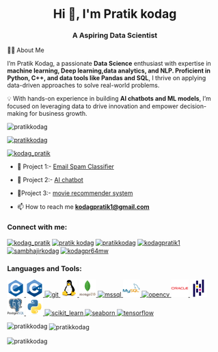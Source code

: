 <h1 align="center">Hi 👋, I'm Pratik kodag</h1>
<h3 align="center">A Aspiring Data Scientist</h3>

👨‍💻 About Me

I’m Pratik Kodag, a passionate **Data Science** enthusiast with expertise in **machine learning, Deep learning,data analytics, and NLP. Proficient in Python, C++, and data tools like Pandas and SQL**, I thrive on applying data-driven approaches to solve real-world problems.

💡 With hands-on experience in building **AI chatbots and ML models**, I’m focused on leveraging data to drive innovation and empower decision-making for business growth.

<p align="left"> <img src="https://komarev.com/ghpvc/?username=pratikkodag&label=Profile%20views&color=0e75b6&style=flat" alt="pratikkodag" /> </p>

<p align="left"> <a href="https://github.com/ryo-ma/github-profile-trophy"><img src="https://github-profile-trophy.vercel.app/?username=pratikkodag" alt="pratikkodag" /></a> </p>

<p align="left"> <a href="https://twitter.com/kodag_pratik" target="blank"><img src="https://img.shields.io/twitter/follow/kodag_pratik?logo=twitter&style=for-the-badge" alt="kodag_pratik" /></a> </p>

- 🔭 Project 1:- [Email Spam Classifier](https://github.com/pratikkodag/email_spam_classifier)

- 👯 Project 2:- [AI chatbot](https://github.com/pratikkodag/chatbot)

- 🤝Project 3:- [movie recommender system](https://github.com/pratikkodag/movie_recommender_system)

- 📫 How to reach me **kodagpratik1@gmail.com**

<h3 align="left">Connect with me:</h3>
<p align="left">
<a href="https://twitter.com/kodag_pratik" target="blank"><img align="center" src="https://raw.githubusercontent.com/rahuldkjain/github-profile-readme-generator/master/src/images/icons/Social/twitter.svg" alt="kodag_pratik" height="30" width="40" /></a>
<a href="https://linkedin.com/in/pratik kodag" target="blank"><img align="center" src="https://raw.githubusercontent.com/rahuldkjain/github-profile-readme-generator/master/src/images/icons/Social/linked-in-alt.svg" alt="pratik kodag" height="30" width="40" /></a>
<a href="https://kaggle.com/pratikkodag" target="blank"><img align="center" src="https://raw.githubusercontent.com/rahuldkjain/github-profile-readme-generator/master/src/images/icons/Social/kaggle.svg" alt="pratikkodag" height="30" width="40" /></a>
<a href="https://www.hackerrank.com/kodagpratik1" target="blank"><img align="center" src="https://raw.githubusercontent.com/rahuldkjain/github-profile-readme-generator/master/src/images/icons/Social/hackerrank.svg" alt="kodagpratik1" height="30" width="40" /></a>
<a href="https://www.leetcode.com/sambhajirkodag" target="blank"><img align="center" src="https://raw.githubusercontent.com/rahuldkjain/github-profile-readme-generator/master/src/images/icons/Social/leet-code.svg" alt="sambhajirkodag" height="30" width="40" /></a>
<a href="https://auth.geeksforgeeks.org/user/kodagpr64mw" target="blank"><img align="center" src="https://raw.githubusercontent.com/rahuldkjain/github-profile-readme-generator/master/src/images/icons/Social/geeks-for-geeks.svg" alt="kodagpr64mw" height="30" width="40" /></a>
</p>

<h3 align="left">Languages and Tools:</h3>
<p align="left"> <a href="https://www.cprogramming.com/" target="_blank" rel="noreferrer"> <img src="https://raw.githubusercontent.com/devicons/devicon/master/icons/c/c-original.svg" alt="c" width="40" height="40"/> </a> <a href="https://www.w3schools.com/cpp/" target="_blank" rel="noreferrer"> <img src="https://raw.githubusercontent.com/devicons/devicon/master/icons/cplusplus/cplusplus-original.svg" alt="cplusplus" width="40" height="40"/> </a> <a href="https://git-scm.com/" target="_blank" rel="noreferrer"> <img src="https://www.vectorlogo.zone/logos/git-scm/git-scm-icon.svg" alt="git" width="40" height="40"/> </a> <a href="https://www.linux.org/" target="_blank" rel="noreferrer"> <img src="https://raw.githubusercontent.com/devicons/devicon/master/icons/linux/linux-original.svg" alt="linux" width="40" height="40"/> </a> <a href="https://www.mongodb.com/" target="_blank" rel="noreferrer"> <img src="https://raw.githubusercontent.com/devicons/devicon/master/icons/mongodb/mongodb-original-wordmark.svg" alt="mongodb" width="40" height="40"/> </a> <a href="https://www.microsoft.com/en-us/sql-server" target="_blank" rel="noreferrer"> <img src="https://www.svgrepo.com/show/303229/microsoft-sql-server-logo.svg" alt="mssql" width="40" height="40"/> </a> <a href="https://www.mysql.com/" target="_blank" rel="noreferrer"> <img src="https://raw.githubusercontent.com/devicons/devicon/master/icons/mysql/mysql-original-wordmark.svg" alt="mysql" width="40" height="40"/> </a> <a href="https://opencv.org/" target="_blank" rel="noreferrer"> <img src="https://www.vectorlogo.zone/logos/opencv/opencv-icon.svg" alt="opencv" width="40" height="40"/> </a> <a href="https://www.oracle.com/" target="_blank" rel="noreferrer"> <img src="https://raw.githubusercontent.com/devicons/devicon/master/icons/oracle/oracle-original.svg" alt="oracle" width="40" height="40"/> </a> <a href="https://pandas.pydata.org/" target="_blank" rel="noreferrer"> <img src="https://raw.githubusercontent.com/devicons/devicon/2ae2a900d2f041da66e950e4d48052658d850630/icons/pandas/pandas-original.svg" alt="pandas" width="40" height="40"/> </a> <a href="https://www.postgresql.org" target="_blank" rel="noreferrer"> <img src="https://raw.githubusercontent.com/devicons/devicon/master/icons/postgresql/postgresql-original-wordmark.svg" alt="postgresql" width="40" height="40"/> </a> <a href="https://www.python.org" target="_blank" rel="noreferrer"> <img src="https://raw.githubusercontent.com/devicons/devicon/master/icons/python/python-original.svg" alt="python" width="40" height="40"/> </a> <a href="https://scikit-learn.org/" target="_blank" rel="noreferrer"> <img src="https://upload.wikimedia.org/wikipedia/commons/0/05/Scikit_learn_logo_small.svg" alt="scikit_learn" width="40" height="40"/> </a> <a href="https://seaborn.pydata.org/" target="_blank" rel="noreferrer"> <img src="https://seaborn.pydata.org/_images/logo-mark-lightbg.svg" alt="seaborn" width="40" height="40"/> </a> <a href="https://www.tensorflow.org" target="_blank" rel="noreferrer"> <img src="https://www.vectorlogo.zone/logos/tensorflow/tensorflow-icon.svg" alt="tensorflow" width="40" height="40"/> </a> </p>

<p><img align="left" src="https://github-readme-stats.vercel.app/api/top-langs?username=pratikkodag&show_icons=true&locale=en&layout=compact" alt="pratikkodag" /></p>

<p>&nbsp;<img align="center" src="https://github-readme-stats.vercel.app/api?username=pratikkodag&show_icons=true&locale=en" alt="pratikkodag" /></p>

<p><img align="center" src="https://github-readme-streak-stats.herokuapp.com/?user=pratikkodag&" alt="pratikkodag" /></p>

